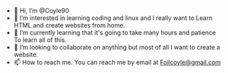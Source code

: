 - 👋 Hi, I’m @Coyle90
- 👀 I’m interested in learning coding and linux and I really want to 
Learn HTML and create websites from home. 
- 🌱 I’m currently learning that it's going to take many hours and patience 
To learn all of this. 
- 💞️ I’m looking to collaborate on anything but most of all I want to create a website.
- 📫 How to reach me. You can reach me by email  at Foilcoyle@gmail.com 

<!---
Coyle90/Coyle90 is a ✨ special ✨ repository because its `README.md` (this file) appears on your GitHub profile.
You can click the Preview link to take a look at your changes.
--->
